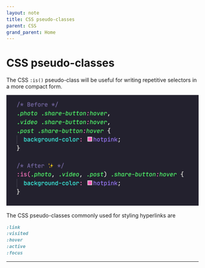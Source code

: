 ```yaml
---
layout: note
title: CSS pseudo-classes
parent: CSS
grand_parent: Home
---
```


# CSS pseudo-classes

The CSS `:is()` pseudo-class will be useful for writing repetitive selectors in a more compact form.

![CSS pseudo-classes](attachments/css-psudo.jpeg)

The CSS pseudo-classes commonly used for styling hyperlinks are

```css
:link
:visited
:hover
:active
:focus
```

---
